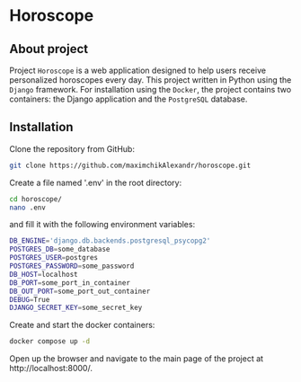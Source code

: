 
# Horoscope
## About project

Project `Horoscope` is a web application designed to help users receive personalized horoscopes every day.
This project written in Python using the `Django` framework.
For installation using the `Docker`, the project contains two containers: the Django application 
and the `PostgreSQL` database.


## Installation

Clone the repository from GitHub:

```sh
git clone https://github.com/maximchikAlexandr/horoscope.git
```

Create a file named '.env' in the root directory:

```sh
cd horoscope/
nano .env
```

and fill it with the following environment variables:

```sh
DB_ENGINE='django.db.backends.postgresql_psycopg2'
POSTGRES_DB=some_database
POSTGRES_USER=postgres
POSTGRES_PASSWORD=some_password
DB_HOST=localhost
DB_PORT=some_port_in_container
DB_OUT_PORT=some_port_out_container
DEBUG=True
DJANGO_SECRET_KEY=some_secret_key
```

Create and start the docker containers:

```sh
docker compose up -d
```

Open up the browser and navigate to the main page of the project at http://localhost:8000/.